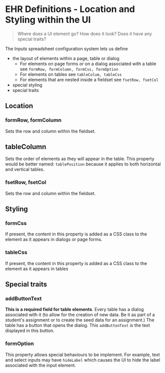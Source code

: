 # EHR Definitions - Location and Styling within the UI

> Where does a UI element go? How does it look? Does it have any special traits?

The Inputs spreadsheet configuration system lets us define 
- the layout of elements within a page, table or dialog
   - For elements on page forms *or* on a dialog associated with a table see ```formRow, formColumn, formCss, formOption```
   - For elements on tables see ```tableColum, tableCss```
   - For elements that are nested inside a fieldset see ```fsetRow, fsetCol```
- special styling
- special traits


## Location

### formRow, formColumn
Sets the row and column within the fieldset.

## tableColumn
Sets the order of elements as they will appear in the table. This property would be better named: ```tablePosition``` because
it applies to both horizontal and vertical tables.

### fsetRow, fsetCol
Sets the row and column within the fieldset.

## Styling
### formCss
If present, the content in this property is added as a CSS class to the element as it appears in dialogs or page forms. 

### tableCss
If present, the content in this property is added as a CSS class to the element as it appears in tables

## Special traits

### addButtonText
**This is a required field for table elements**. Every table has a dialog associated with it (to allow for the creation
of new data. Be it as part of a student's assignment or to create the seed data for an assignment.) The table has a button
that opens the dialog. This ```addButtonText``` is the text displayed in this button. 

### formOption
This property allows special behaviours to be implement. For example, text and select inputs may have ```hideLabel``` which 
causes the UI to hide the label associated with the input element.